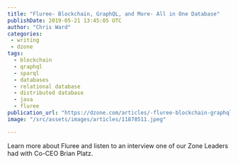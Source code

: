```yaml
---
title: "Fluree- Blockchain, GraphQL, and More- All in One Database"
publishDate: 2019-05-21 13:45:05 UTC
author: "Chris Ward"
categories:
 - writing
 - dzone
tags:
  - blockchain
  - qraphql
  - sparql
  - databases
  - relational database
  - distributed database
  - java
  - fluree
publication_url: "https://dzone.com/articles/-fluree-blockchain-graphql-and-more-all-in-one-dat"
image: "/src/assets/images/articles/11878511.jpeg"

---
```

Learn more about Fluree and listen to an interview one of our Zone Leaders had with Co-CEO Brian Platz.

